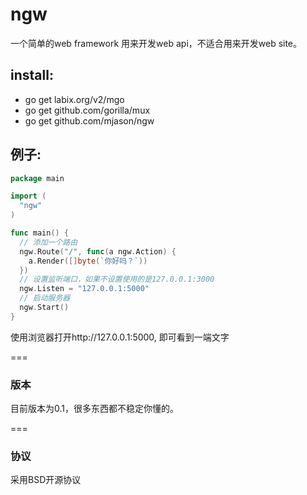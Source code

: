 ngw
===

一个简单的web framework 用来开发web api，不适合用来开发web site。

## install:

- go get labix.org/v2/mgo
- go get github.com/gorilla/mux
- go get github.com/mjason/ngw

## 例子:

```go
package main

import (
  "ngw"
)

func main() {
  // 添加一个路由
  ngw.Route("/", func(a ngw.Action) {
    a.Render([]byte(`你好吗？`))
  })
  // 设置监听端口，如果不设置使用的是127.0.0.1:3000
  ngw.Listen = "127.0.0.1:5000"
  // 启动服务器
  ngw.Start()
}

```
使用浏览器打开http://127.0.0.1:5000, 即可看到一端文字

===

### 版本

目前版本为0.1，很多东西都不稳定你懂的。

===

### 协议

采用BSD开源协议



